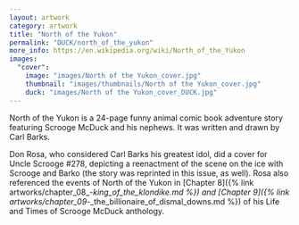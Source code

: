 ```yaml
---
layout: artwork
category: artwork
title: "North of the Yukon"
permalink: "DUCK/north_of_the_yukon"
more_info: https://en.wikipedia.org/wiki/North_of_the_Yukon
images:
  "cover":
    image: "images/North of the Yukon_cover.jpg"
    thumbnail: "images/thumbnails/North of the Yukon_cover.jpg"
    duck: "images/North of the Yukon_cover_DUCK.jpg"
---
```


North of the Yukon is a 24-page funny animal comic book adventure story featuring Scrooge McDuck and his nephews. It was written and drawn by Carl Barks.

Don Rosa, who considered Carl Barks his greatest idol, did a cover for Uncle Scrooge #278, depicting a reenactment of the scene on the ice with Scrooge and Barko (the story was reprinted in this issue, as well). Rosa also referenced the events of North of the Yukon in [Chapter 8]({% link artworks/chapter_08_-_king_of_the_klondike.md %}) and [Chapter 9]({% link artworks/chapter_09_-_the_billionaire_of_dismal_downs.md %}) of his Life and Times of Scrooge McDuck anthology.
